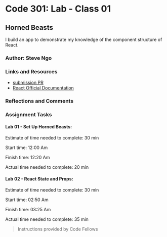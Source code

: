 # Code 301: Lab - Class 01

## Horned Beasts

I build an app to demonstrate my knowledge of the component structure of React.

### Author: Steve Ngo

### Links and Resources
* [submission PR](https://github.com/alsosteve/horned-beasts-v2)
* [React Official Documentation](https://reactjs.org/docs/getting-started.html)

### Reflections and Comments
### Assignment Tasks
#### Lab 01 - Set Up Horned Beasts:

Estimate of time needed to complete: 30 min

Start time: 12:00 Am

Finish time: 12:20 Am

Actual time needed to complete: 20 min

#### Lab 02 - React State and Props:

Estimate of time needed to complete: 30 min

Start time: 02:50 Am

Finish time: 03:25 Am

Actual time needed to complete: 35 min

> Instructions provided by Code Fellows